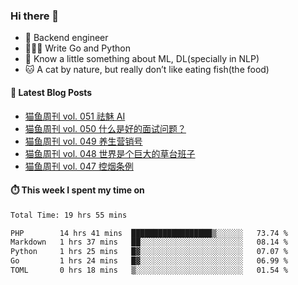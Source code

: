 ### Hi there 👋

- 🔧 Backend engineer
- 👨🏻‍💻 Write Go and Python
- 🔭 Know a little something about ML, DL(specially in NLP)
- 🐱 A cat by nature, but really don’t like eating fish(the food)

#### 📖 Latest Blog Posts
<!-- BLOG-POST-LIST:START -->
- [猫鱼周刊 vol. 051 祛魅 AI](https://ameow.xyz/archives/weekly-051)
- [猫鱼周刊 vol. 050 什么是好的面试问题？](https://ameow.xyz/archives/weekly-050)
- [猫鱼周刊 vol. 049 养生营销号](https://ameow.xyz/archives/weekly-049)
- [猫鱼周刊 vol. 048 世界是个巨大的草台班子](https://ameow.xyz/archives/weekly-048)
- [猫鱼周刊 vol. 047 控烟条例](https://ameow.xyz/archives/weekly-047)
<!-- BLOG-POST-LIST:END -->

#### ⏱️ This week I spent my time on
<!--START_SECTION:waka-->

```txt
Total Time: 19 hrs 55 mins

PHP        14 hrs 41 mins  ██████████████████▒░░░░░░   73.74 %
Markdown   1 hrs 37 mins   ██░░░░░░░░░░░░░░░░░░░░░░░   08.14 %
Python     1 hrs 25 mins   █▓░░░░░░░░░░░░░░░░░░░░░░░   07.07 %
Go         1 hrs 24 mins   █▓░░░░░░░░░░░░░░░░░░░░░░░   06.99 %
TOML       0 hrs 18 mins   ▒░░░░░░░░░░░░░░░░░░░░░░░░   01.54 %
```

<!--END_SECTION:waka-->

<!--
**LeslieLeung/LeslieLeung** is a ✨ _special_ ✨ repository because its `README.md` (this file) appears on your GitHub profile.

Here are some ideas to get you started:

- 🔭 I’m currently working on ...
- 🌱 I’m currently learning ...
- 👯 I’m looking to collaborate on ...
- 🤔 I’m looking for help with ...
- 💬 Ask me about ...
- 📫 How to reach me: ...
- 😄 Pronouns: ...
- ⚡ Fun fact: ...
-->
